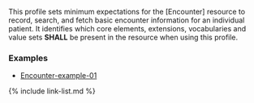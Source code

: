 This profile sets minimum expectations for the [Encounter] resource to record, search, and fetch basic encounter information for an individual patient. It identifies which core elements, extensions, vocabularies and value sets **SHALL** be present in the resource when using this profile.

### Examples

- [Encounter-example-01](Encounter-example-01.html)


{% include link-list.md %}
